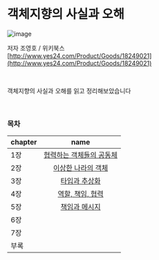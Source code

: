 # 객체지향의 사실과 오해

![image](https://user-images.githubusercontent.com/119831581/222949849-901cdb74-f44f-48c7-ada8-239105fcb581.png)


저자 조영호 / 위키북스  
[http://www.yes24.com/Product/Goods/18249021](http://www.yes24.com/Product/Goods/18249021)  

<br>

객체지향의 사실과 오해를 읽고 정리해보았습니다  

<br>

### 목차  
|chapter|                                                     name                                                     |
|:---|:------------------------------------------------------------------------------------------------------------:|
| 1장 | [협력하는 객체들의 공동체](https://github.com/Naellu/the-essence-of-object-orientation-review/blob/master/chapter01.md) |
| 2장 |  [이상한 나라의 객체](https://github.com/Naellu/the-essence-of-object-orientation-review/blob/master/chapter02.md)   |
| 3장 |    [타입과 추상화](https://github.com/Naellu/the-essence-of-object-orientation-review/blob/master/chapter03.md)    |  
| 4장 |  [역할, 책임, 협력](https://github.com/Naellu/the-essence-of-object-orientation-review/blob/master/chapter04.md)   |
| 5장 |    [책임과 메시지](https://github.com/Naellu/the-essence-of-object-orientation-review/blob/master/chapter05.md)    |
| 6장 |  |
| 7장 |  |
| 부록 |  |

